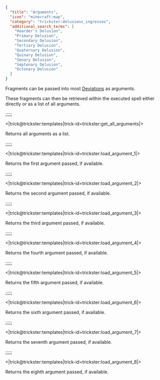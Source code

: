 ```json
{
  "title": "Arguments",
  "icon": "minecraft:map",
  "category": "trickster:delusions_ingresses",
  "additional_search_terms": [
    "Hoarder's Delusion",
    "Primary Delusion",
    "Secondary Delusion",
    "Tertiary Delusion",
    "Quaternary Delusion",
    "Quinary Delusion",
    "Senary Delusion",
    "Septenary Delusion",
    "Octonary Delusion"
  ]
}
```

Fragments can be passed into most [Deviations](^trickster:tricks/functions) as arguments.


These fragments can then be retrieved within the executed spell either directly or as a list of all arguments.

;;;;;

<|trick@trickster:templates|trick-id=trickster:get_all_arguments|>

Returns all arguments as a list.

;;;;;

<|trick@trickster:templates|trick-id=trickster:load_argument_1|>

Returns the first argument passed, if available.

;;;;;

<|trick@trickster:templates|trick-id=trickster:load_argument_2|>

Returns the second argument passed, if available.

;;;;;

<|trick@trickster:templates|trick-id=trickster:load_argument_3|>

Returns the third argument passed, if available.

;;;;;

<|trick@trickster:templates|trick-id=trickster:load_argument_4|>

Returns the fourth argument passed, if available.

;;;;;

<|trick@trickster:templates|trick-id=trickster:load_argument_5|>

Returns the fifth argument passed, if available.

;;;;;

<|trick@trickster:templates|trick-id=trickster:load_argument_6|>

Returns the sixth argument passed, if available.

;;;;;

<|trick@trickster:templates|trick-id=trickster:load_argument_7|>

Returns the seventh argument passed, if available.

;;;;;

<|trick@trickster:templates|trick-id=trickster:load_argument_8|>

Returns the eighth argument passed, if available.
